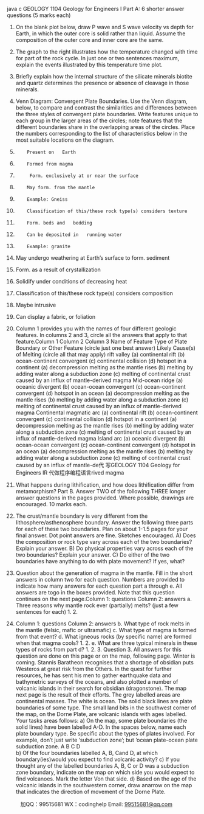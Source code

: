 java c
GEOLOGY 1104 Geology for Engineers I 
Part A: 6 shorter answer questions (5 marks each)
1. On the blank   plot below, draw   P wave and S wave velocity   vs   depth   for   Earth,   in which   the   outer   core   is solid rather than liquid. Assume the composition of the outer core   and   inner   core   are   the   same.





2. The graph to the right   illustrates how the temperature changed with time for part of the rock   cycle.   In   just   one or two sentences maximum, explain the events illustrated   by this   temperature time plot. 

3. Briefly explain how the internal   structure   of the silicate   minerals   biotite   and quartz   determines   the   presence or absence of cleavage   in those minerals.
4.   Venn   Diagram: Convergent Plate   Boundaries.    Use the Venn diagram, below, to compare   and contrast the similarities and differences between the three styles   of convergent plate   boundaries. Write   features unique to each group in the   larger areas   of the circles;   note features   that the   different boundaries share in the overlapping areas of the circles.   Place the   numbers   corresponding to the   list   of   characteristics below in the most suitable   locations on   the   diagram. 
1.         Present on   Earth
2.         Formed from magma
3.          Form. exclusively at or near the surface
4.         May form. from the mantle
5.         Example: Gneiss
6.         Classification of this/these rock type(s) considers texture
7.         Form. beds and   bedding
8.         Can be deposited in   running water
9.         Example: granite
10.   May undergo weathering at Earth’s surface to form. sediment
11.   Form. as a result of crystallization
12.   Solidify under conditions of decreasing heat
13.   Classification of   this/these rock type(s) considers composition
14.   Maybe intrusive
15.   Can display a fabric, or foliation

5. Column   1 provides you with the names of four different geologic features.   In   columns 2   and   3,   circle   all the answers that apply to that feature.Column 1 Column 2 Column 3 Name of Feature Type of Plate Boundary or Other Feature (circle just one best answer) Likely Cause(s) of Melting (circle all that may apply) rift valley (a) continental rift (b) ocean-continent convergent (c) continental collision (d) hotspot in a continent (a) decompression melting as the mantle rises (b) melting by adding water along a subduction zone (c) melting of continental crust caused by an influx of mantle-derived magma Mid-ocean ridge (a) oceanic divergent (b) ocean-ocean convergent (c) ocean-continent convergent (d) hotspot in an ocean (a) decompression melting as the mantle rises (b) melting by adding water along a subduction zone (c) melting of continental crust caused by an influx of mantle-derived magma Continental magmatic arc (a) continental rift (b) ocean-continent convergent (c) continental collision (d) hotspot in a continent (a) decompression melting as the mantle rises (b) melting by adding water along a subduction zone (c) melting of continental crust caused by an influx of mantle-derived magma Island arc (a) oceanic divergent (b) ocean-ocean convergent (c) ocean-continent convergent (d) hotspot in an ocean (a) decompression melting as the mantle rises (b) melting by adding water along a subduction zone (c) melting of continental crust caused by an influx of mantle-de代 写GEOLOGY 1104 Geology for Engineers IR
代做程序编程语言rived magma 
6. What happens during   lithification, and how   does   lithification   differ from   metamorphism?
Part B.   Answer TWO of the following THREE longer answer questions in the pages   provided.   Where possible, drawings are encouraged.   10 marks each.
1. The crust/mantle boundary is very different from the   lithosphere/asthenosphere   boundary. Answer   the following three parts for each of these two boundaries. Plan   on   about   1-1.5   pages   for your final         answer. Dot point answers are fine. Sketches encouraged.
A)   Does the composition or rock type vary across each of the two   boundaries?   Explain your   answer.
B)   Do physical properties vary across each of the two   boundaries?   Explain your answer.
C)   Do either of the two boundaries have anything to do with   plate   movement?   If yes, what?
2. Question about the generation of magma in the   mantle.   Fill   in the   short   answers   in   column   two   for         each question.    Numbers are provided to   indicate   how many   answers   for   each   question   part   a   through   e.   All answers are togo in the boxes   provided.   Note that this   question   continues   on the   next   page.Column 1: questions Column 2: answers a. Three reasons why mantle rock ever (partially) melts? (just a few sentences for each) 1. 2. 
3. Column 1: questions Column 2: answers b. What type of rock melts in the mantle (felsic, mafic or ultramafic) c. What type of magma is formed from that event? d. What igneous rocks (by specific name) are formed when that magma cools? 1. 2. 
e. What are three typical minerals in these types of rocks from part d? 1. 2. 3. 
Question 3. All answers for this question are done on this   page or   on   the   map,   following   page.
Winter is coming.    Stannis   Baratheon recognises that a   shortage of obsidian   puts Westeros   at great   risk   from the Others.   In the quest for further resources, he   has sent   his   men   to   gather   earthquake   data   and      bathymetric surveys of the oceans, and also plotted a number   of volcanic   islands   in their search for obsidian (dragonstone).
The map next page is the   result of their efforts. The   grey   labelled   areas   are   continental   masses.   The   white is ocean. The solid black lines   are   plate   boundaries   of some type.   The   small   land   bits   in   the southwest corner of the map, on the   Dorne   Plate, are volcanic islands with ages   labelled.
Your   tasks areas follows:
a) On the map, some plate   boundaries   (the solid   lines)   have   been   labelled A-D.   In   the   spaces   below,         name each plate boundary type.    Be specific   about the   types   of plates   involved.   For   example,   don’t   just   write   ‘subduction zone’; but ‘ocean plate-ocean plate subduction   zone.
A
B
C
D  
b) Of the four boundaries labelled A, B, Cand   D, at which   boundary(ies)would you expect to   find   volcanic activity?
c)   If   you thought any of the labelled boundaries A, B, C   or   D   was   a   subduction   zone   boundary,   indicate   on the map on which side you would expect to find volcanoes. Mark the   letter Von that   side.
d)   Based on the age of the volcanic islands in the southwestern corner, draw   anarrow   on   the   map   that   indicates the direction of movement of the   Dorne   Plate.


         
加QQ：99515681  WX：codinghelp  Email: 99515681@qq.com
